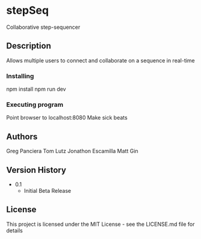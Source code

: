 # stepSeq
Collaborative step-sequencer

## Description
Allows multiple users to connect and collaborate on a sequence in real-time

### Installing
npm install
npm run dev

### Executing program
Point browser to localhost:8080
Make sick beats

## Authors
Greg Panciera
Tom Lutz
Jonathon Escamilla
Matt Gin

## Version History
* 0.1
    * Initial Beta Release

## License
This project is licensed under the MIT License - see the LICENSE.md file for details
